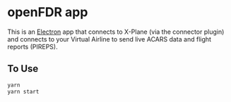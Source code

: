 # openFDR app

This is an [Electron](https://electronjs.org) app that connects to X-Plane (via the connector plugin) and connects to your Virtual Airline to send live ACARS data and flight reports (PIREPS).

## To Use

```bash
yarn
yarn start
```

